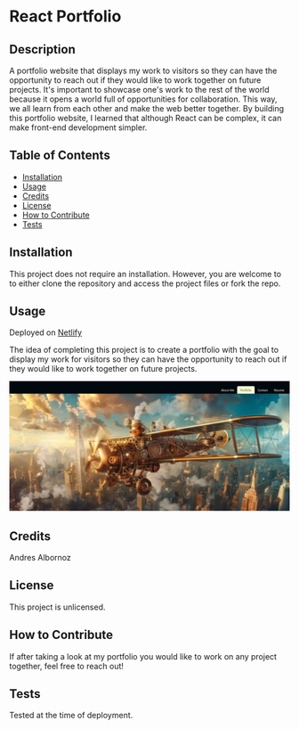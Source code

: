 # React Portfolio

## Description
A portfolio website that displays my work to visitors so they can have the opportunity to reach out if they would like to work together on future projects. It's important to showcase one's work to the rest of the world because it opens a world full of opportunities for collaboration. This way, we all learn from each other and make the web better together. By building this portfolio website, I learned that although React can be complex, it can make front-end development simpler.

## Table of Contents
- [Installation](#installation)
- [Usage](#usage)
- [Credits](#credits)
- [License](#license)
- [How to Contribute](#how-to-contribute)
- [Tests](#tests)

## Installation
This project does not require an installation. However, you are welcome to to either clone the repository and access the project files or fork the repo.

## Usage
Deployed on [Netlify](https://66df6275f06bc70008c82715--majestic-gelato-aba809.netlify.app/)

The idea of completing this project is to create a portfolio with the goal to display my work for visitors so they can have the opportunity to reach out if they would like to work together on future projects.

![image of portfolio website](src/assets/images/react-portfolio-cover.JPG)

## Credits
Andres Albornoz

## License
This project is unlicensed.

## How to Contribute
If after taking a look at my portfolio you would like to work on any project together, feel free to reach out!

## Tests
Tested at the time of deployment.
